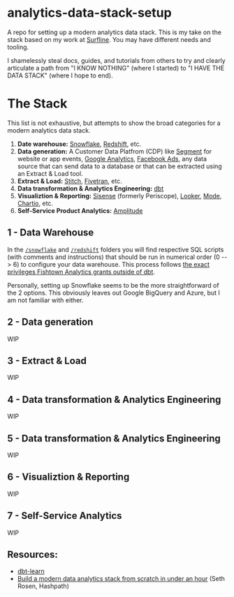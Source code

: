 # analytics-data-stack-setup
A repo for setting up a modern analytics data stack. This is my take on the stack based on my work at [Surfline](https://www.surfline.com/). You may have different needs and tooling.

I shamelessly steal docs, guides, and tutorials from others to try and clearly articulate a path from "I KNOW NOTHING" (where I started) to "I HAVE THE DATA STACK" (where I hope to end). 

# The Stack
This list is not exhaustive, but attempts to show the broad categories for a modern analytics data stack. 
1. **Date warehouse:** [Snowflake](https://www.snowflake.com/), [Redshift](https://aws.amazon.com/redshift/), etc.
1. **Data generation:** A Customer Data Platfrom (CDP) like [Segment](https://segment.com/) for website or app events, [Google Analytics](https://analytics.google.com/analytics/web/), [Facebook Ads](https://www.facebook.com/business/ads), any data source that can send data to a database or that can be extracted using an Extract & Load tool.
1. **Extract & Load:** [Stitch](https://www.stitchdata.com/), [Fivetran](https://fivetran.com/), etc.
1. **Data transformation & Analytics Engineering:** [dbt](https://www.getdbt.com/)
1. **Visualiztion & Reporting:** [Sisense](https://www.sisense.com/product/data-teams/) (formerly Periscope), [Looker](https://looker.com/), [Mode](https://mode.com/), [Chartio](https://chartio.com/), etc.
1. **Self-Service Product Analytics:** [Amplitude](https://amplitude.com/)

## 1 - Data Warehouse
In the [`/snowflake`](./snowflake) and [`/redshift`](./redshift) folders you will find respective SQL scripts (with comments and instructions) that should be run in numerical order (0 --> 6) to configure your data warehouse. This process follows [the exact privileges Fishtown Analytics grants outside of dbt](https://discourse.getdbt.com/t/the-exact-privileges-we-grant-outside-of-dbt/439).

Personally, setting up Snowflake seems to be the more straightforward of the 2 options. This obviously leaves out Google BigQuery and Azure, but I am not familiar with either.

## 2 - Data generation
WIP

## 3 - Extract & Load
WIP

## 4 - Data transformation & Analytics Engineering
WIP

## 5 - Data transformation & Analytics Engineering
WIP

## 6 - Visualiztion & Reporting
WIP

## 7 - Self-Service Analytics
WIP

## Resources:
- [dbt-learn](https://courses.getdbt.com/collections)
- [Build a modern data analytics stack from scratch in under an hour](https://www.hashpath.com/2020/11/build-a-modern-data-analytics-stack-from-scratch-in-under-an-hour/) (Seth Rosen, Hashpath)
